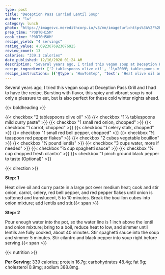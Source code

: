 ```yaml
---
type: post
title: "Deception Pass Curried Lentil Soup"
author: "lw"
category: lunch
photo: "https://imagesvc.meredithcorp.io/v3/mm/image?url=https%3A%2F%2Fimages.media-allrecipes.com%2Fuserphotos%2F2188089.jpg"
prep_time: "P0DT0H15M"
cook_time: "P0DT0H50M"
recipe_yield: "4 servings"
rating_value: 4.6923076923076925
review_count: 13
calories: "339.1 calories"
date_published: 12/16/2020 01:24 AM
description: "Several years ago, I tried this vegan soup at Deception Pass Grill and I had to have the recipe. Bursting with flavor, this spicy and vibrant soup is not only a pleasure to eat, but is also perfect for these cold winter nights ahead."
recipe_ingredient: ['2 tablespoons olive oil', '1\u2009½ tablespoons mild curry paste', '1 small red onion, chopped', '1 carrot, chopped', '1 celery stalk, chopped', '1 small red bell pepper, chopped', '½ teaspoon red pepper flakes', '2 cubes  vegetable bouillon', '½ pound lentils', '3 cups water, more if needed', '¾ cup spaghetti sauce', '½ cup chopped fresh cilantro', '1 pinch ground black pepper to taste']
recipe_instructions: [{'@type': 'HowToStep', 'text': 'Heat olive oil and curry paste in a large pot over medium heat; cook and stir onion, carrot, celery, red bell pepper, and red pepper flakes until onion is softened and translucent, 5 to 10 minutes. Break the bouillon cubes into onion mixture; add lentils and stir.\n'}, {'@type': 'HowToStep', 'text': 'Pour enough water into the pot, so the water line is 1 inch above the lentil and onion mixture; bring to a boil, reduce heat to low, and simmer until lentils are fully cooked, about 40 minutes. Stir spaghetti sauce into the soup and simmer 5 minutes. Stir cilantro and black pepper into soup right before serving.\n'}]
---
```


Several years ago, I tried this vegan soup at Deception Pass Grill and I had to have the recipe. Bursting with flavor, this spicy and vibrant soup is not only a pleasure to eat, but is also perfect for these cold winter nights ahead. 

{{< boldheading >}}

{{< checkbox "2 tablespoons olive oil" >}}
{{< checkbox "1 ½ tablespoons mild curry paste" >}}
{{< checkbox "1 small red onion, chopped" >}}
{{< checkbox "1  carrot, chopped" >}}
{{< checkbox "1  celery stalk, chopped" >}}
{{< checkbox "1 small red bell pepper, chopped" >}}
{{< checkbox "½ teaspoon red pepper flakes" >}}
{{< checkbox "2 cubes  vegetable bouillon" >}}
{{< checkbox "½ pound lentils" >}}
{{< checkbox "3 cups water, more if needed" >}}
{{< checkbox "¾ cup spaghetti sauce" >}}
{{< checkbox "½ cup chopped fresh cilantro" >}}
{{< checkbox "1 pinch ground black pepper to taste  (Optional)" >}}


{{< direction >}}

**Step: 1**

Heat olive oil and curry paste in a large pot over medium heat; cook and stir onion, carrot, celery, red bell pepper, and red pepper flakes until onion is softened and translucent, 5 to 10 minutes. Break the bouillon cubes into onion mixture; add lentils and stir.{{< span >}}

**Step: 2**

Pour enough water into the pot, so the water line is 1 inch above the lentil and onion mixture; bring to a boil, reduce heat to low, and simmer until lentils are fully cooked, about 40 minutes. Stir spaghetti sauce into the soup and simmer 5 minutes. Stir cilantro and black pepper into soup right before serving.{{< span >}}

{{< nutrition >}}

**Per Serving:** 339 calories; protein 16.7g; carbohydrates 48.4g; fat 9g; cholesterol 0.9mg; sodium 388.8mg.
